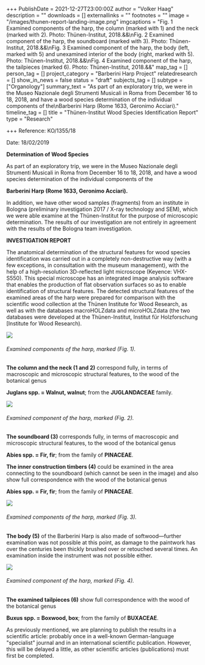 +++
PublishDate = 2021-12-27T23:00:00Z
author = "Volker Haag"
description = ""
downloads = []
externallinks = ""
footnotes = ""
image = "/images/thunen-report-landing-image.png"
imgcaptions = "Fig. 1 Examined components of the harp, the column (marked with 1) and the neck (marked with 2). Photo: Thünen-Institut, 2018.&&\nFig. 2 Examined component of the harp, the soundboard (marked with 3). Photo: Thünen-Institut, 2018.&&\nFig. 3 Examined component of the harp, the body (left, marked with 5) and unexamined interior of the body (right, marked with 5). Photo: Thünen-Institut, 2018.&&\nFig. 4 Examined component of the harp, the tailpieces (marked 6). Photo: Thünen-Institut, 2018.&&"
map_tag = []
person_tag = []
project_category = "Barberini Harp Project"
relatedresearch = []
show_in_news = false
status = "draft"
subjects_tag = []
subtype = ["Organology"]
summary_text = "As part of an exploratory trip, we were in the Museo Nazionale degli Strumenti Musicali in Roma from December 16 to 18, 2018, and have a wood species determination of the individual components of the\nBarberini Harp (Rome 1633, Geronimo Acciari)."
timeline_tag = []
title = "Thünen-Institut Wood Species Identification Report"
type = "Research"

+++
Reference: KO/1355/18

Date: 18/02/2019

**Determination of Wood Species**

As part of an exploratory trip, we were in the Museo Nazionale degli Strumenti Musicali in Roma from December 16 to 18, 2018, and have a wood species determination of the individual components of the

**Barberini Harp (Rome 1633, Geronimo Acciari).**

In addition, we have other wood samples (fragments) from an institute in Bologna (preliminary investigation 2017 / X-ray technology and SEM), which we were able examine at the Thünen-Institut for the purpose of microscopic determination. The results of our investigation are not entirely in agreement with the results of the Bologna team investigation.

**INVESTIGATION REPORT**

The anatomical determination of the structural features for wood species identification was carried out in a completely non-destructive way (with a few exceptions, in consultation with the museum management), with the help of a high-resolution 3D-reflected light microscope (Keyence: VHX-S550). This special microscope has an integrated image analysis software that enables the production of flat observation surfaces so as to enable identification of structural features. The detected structural features of the examined areas of the harp were prepared for comparison with the scientific wood collection at the Thünen Institute for Wood Research, as well as with the databases macroHOLZdata and microHOLZdata (the two databases were developed at the Thünen-Institut, Institut für Holzforschung \[Institute for Wood Research).

![](/images/thunen-report-image-1-and-2.png)

###### Examined components of the harp, marked (Fig. 1).

**The column and the neck (1 and 2)** correspond fully, in terms of macroscopic and microscopic structural features, to the wood of the botanical genus

**Juglans spp. = Walnut, walnut**; from the **JUGLANDACEAE** family.

![](/images/thunen-report-image-3.png)

###### Examined component of the harp, marked (Fig. 2).

**The soundboard (3)** corresponds fully, in terms of macroscopic and microscopic structural features, to the wood of the botanical genus

**Abies spp. = Fir, fir**; from the family of **PINACEAE**.

**The inner construction timbers (4)** could be examined in the area connecting to the soundboard (which cannot be seen in the image) and also show full correspondence with the wood of the botanical genus

**Abies spp. = Fir, fir**; from the family of **PINACEAE**.

![](/images/thunen-report-images-5.png)

###### Examined components of the harp, marked (Fig. 3).

**The body (5)** of the Barberini Harp is also made of softwood—further examination was not possible at this point, as damage to the paintwork has over the centuries been thickly brushed over or retouched several times. An examination inside the instrument was not possible either.

![](/images/thunen-report-image-6-copy.png)

###### Examined component of the harp, marked (Fig. 4).

**The examined tailpieces (6)** show full correspondence with the wood of the botanical genus

**Buxus spp. = Boxwood, box**; from the family of **BUXACEAE**.

As previously mentioned, we are planning to publish the results in a scientific article: probably once in a well-known German-language "specialist" journal and in an international scientific publication. However, this will be delayed a little, as other scientific articles (publications) must first be completed.